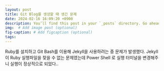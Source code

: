 ```yaml
---
layout: post
title: Git Blog를 생성할 때 생긴 문제
date: 2024-02-16 16:09:20 +0900
description: You’ll find this post in your `_posts` directory. Go ahead and edit it and re-build the site to see your changes. # Add post description (optional)
img:  # Add image post (optional)
fig-caption: # Add figcaption (optional)
tags: 
---
```


Ruby를 설치하고 Git Bash를 이용해 Jekyll을 사용하려는 중 문제가 발생했다.
Jekyll이 Ruby 실행파일을 찾을 수 없는 문제였는데 Power Shell 로 실행 터미널을 변경해주니 실행이 정상적으로 되었다..

